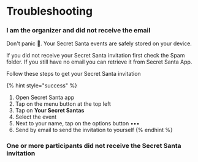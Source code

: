 # Troubleshooting

### I am the organizer and did not receive the email

Don't panic 🙂. Your Secret Santa events are safely stored on your device.

If you did not receive your Secret Santa invitation first check the Spam folder. If you still have no email you can retrieve it from Secret Santa App.

Follow these steps to get your Secret Santa invitation

{% hint style="success" %}
1. Open Secret Santa app
2. Tap on the menu button at the top left
3. Tap on **Your Secret Santas**
4. Select the event
5. Next to your name, tap on the options button •••
6. Send by email to send the invitation to yourself
{% endhint %}

### One or more participants did not receive the Secret Santa invitation






